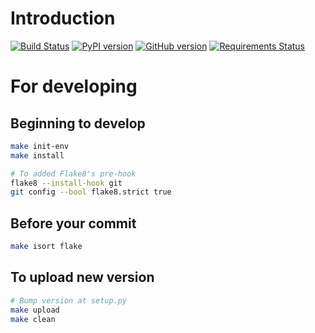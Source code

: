 # Introduction
[![Build Status](https://travis-ci.org/DrMartiner/marshmallow-url-params-schema.svg?branch=master)](https://travis-ci.org/DrMartiner/marshmallow-url-params-schema)
[![PyPI version](https://badge.fury.io/py/marshmallow-url-params-schema.svg)](https://badge.fury.io/py/marshmallow-url-params-schema)
[![GitHub version](https://badge.fury.io/gh/DrMartiner%2Fmarshmallow-url-params-schema.svg)](https://badge.fury.io/gh/DrMartiner%2Fmarshmallow-url-params-schema)
[![Requirements Status](https://requires.io/github/DrMartiner/marshmallow-url-params-schema/requirements.svg?branch=master)](https://requires.io/github/DrMartiner/marshmallow-url-params-schema/requirements/?branch=master)

# For developing

## Beginning to develop
```bash
make init-env
make install

# To added Flake8's pre-hook
flake8 --install-hook git
git config --bool flake8.strict true
```

## Before your commit
```bash
make isort flake
```

## To upload new version
```bash
# Bump version at setup.py
make upload
make clean
```